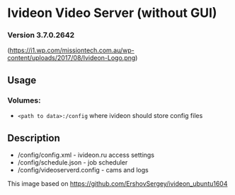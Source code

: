 # Ivideon Video Server (without GUI)
### Version 3.7.0.2642

(https://i1.wp.com/missiontech.com.au/wp-content/uploads/2017/08/Ivideon-Logo.png)

## Usage

### Volumes:

* `<path to data>:/config`
where ivideon should store config files

## Description

* /config/config.xml - ivideon.ru access settings
* /config/schedule.json - job scheduler
* /config/videoserverd.config - cams and logs

This image based on https://github.com/ErshovSergey/ivideon_ubuntu1604

